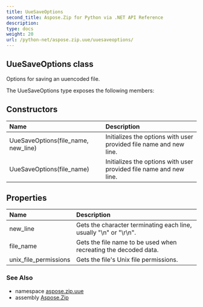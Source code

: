 ```yaml
---
title: UueSaveOptions
second_title: Aspose.Zip for Python via .NET API Reference
description: 
type: docs
weight: 20
url: /python-net/aspose.zip.uue/uuesaveoptions/
---
```


## UueSaveOptions class

Options for saving an uuencoded file.

The UueSaveOptions type exposes the following members:
## Constructors
| Name | Description |
| :- | :- |
|UueSaveOptions(file_name, new_line)|Initializes the options with user provided file name and new line.|
|UueSaveOptions(file_name)|Initializes the options with user provided file name and new line.|
## Properties
| Name | Description |
| :- | :- |
|new_line|Gets the character terminating each line, usually "\n" or "\r\n".|
|file_name|Gets the file name to be used when recreating the decoded data.|
|unix_file_permissions|Gets the file's Unix file permissions.|

### See Also

* namespace [aspose.zip.uue](/zip/python-net/aspose.zip.uue/)
* assembly [Aspose.Zip](/zip/python-net/)

